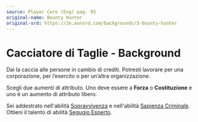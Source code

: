 ```yaml
---
source: Player Core (Eng) pag. 93
original-name: Bounty Hunter
original-srd: https://2e.aonsrd.com/backgrounds/3-bounty-hunter
---
```


# Cacciatore di Taglie - Background

Dai la caccia alle persone in cambio di crediti. Potresti lavorare per una
corporazione, per l’esercito o per un’altra organizzazione.

Scegli due aumenti di attributo. Uno deve essere a **Forza** o **Costituzione**
e uno è un aumento di attributo libero.

Sei addestrato nell'abilità [Sopravvivenza](/abilita/sopravvivenza) e
nell'abilità [Sapienza Criminale](/abilita/sapienza). Ottieni il talento di
abilità [Segugio Esperto](/talenti/segugio-esperto).
